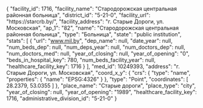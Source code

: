 {
    "facility_id": 1716,
    "facility_name": "Стародорожская центральная районная больница",
    "district_id": "5-21-0",
    "facility_url": "https:\/\/starcrb.by\/",
    "facility_address": "г. Старые Дороги, ул. Московская",
    "ap_1": "82",
    "name": "Стародорожская центральная районная больница",
    "type": "Больница",
    "state": "public institution",
    "stats": [
        {
            "url": "www.mil.by",
            "dep_name": null,
            "date_year": null,
            "num_beds_dep": null,
            "num_deps_year": null,
            "num_doctors_dep": null,
            "num_doctors_med": null,
            "year_of_closing": null,
            "year_of_opening": "0",
            "beds_in_hospital_key": 780,
            "num_beds_facility_year": null,
            "healthcare_facility_key": 1716
        }
    ],
    "med_id": 10249393,
    "address": "г. Старые Дороги, ул. Московская",
    "coord_x_y": {
        "crs": {
            "type": "name",
            "properties": {
                "name": "EPSG:4326"
            }
        },
        "type": "Point",
        "coordinates": [
            28.2379,
            53.0355
        ]
    },
    "place_name": "Старые дороги",
    "place_type": "city",
    "year_of_closing": null,
    "year_of_opening": "1989",
    "healthcare_facility_key": 1716,
    "administrative_division_id": "5-21-0"
}